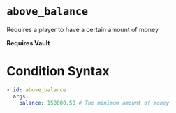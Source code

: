 # `above_balance`

Requires a player to have a certain amount of money

**Requires Vault**

# Condition Syntax
```yaml
- id: above_balance
  args:
    balance: 150000.50 # The minimum amount of money
```
